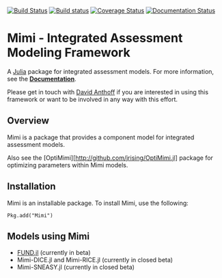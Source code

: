 [![Build Status](https://travis-ci.org/davidanthoff/Mimi.jl.svg?branch=master)](https://travis-ci.org/davidanthoff/Mimi.jl)
[![Build status](https://ci.appveyor.com/api/projects/status/ppdbe3p1lfh4c2jl?svg=true)](https://ci.appveyor.com/project/davidanthoff/mimi-jl)
[![Coverage Status](https://coveralls.io/repos/davidanthoff/Mimi.jl/badge.svg?branch=master&service=github)](https://coveralls.io/github/davidanthoff/Mimi.jl?branch=master)
[![Documentation Status](https://readthedocs.org/projects/mimi/badge/?version=latest)](https://readthedocs.org/projects/mimi/?badge=latest)

# Mimi - Integrated Assessment Modeling Framework

A [Julia](http://julialang.org) package for integrated assessment models. For more information, see the **[Documentation](http://mimi.readthedocs.org/en/latest/)**.

Please get in touch with [David Anthoff](http://www.david-anthoff.com) if you are interested in using this framework or want to be involved in any way with this effort.

## Overview

Mimi is a package that provides a component model for integrated assessment models.

Also see the [OptiMimi][http://github.com/jrising/OptiMimi.jl] package for optimizing parameters within Mimi models.

## Installation

Mimi is an installable package. To install Mimi, use the following:

````
Pkg.add("Mimi")
````

## Models using Mimi

* [FUND.jl](https://github.com/davidanthoff/fund.jl) (currently in beta)
* Mimi-DICE.jl and Mimi-RICE.jl (currently in closed beta)
* Mimi-SNEASY.jl (currently in closed beta)
